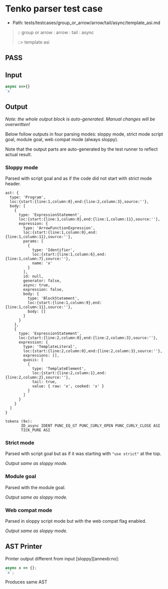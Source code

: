 # Tenko parser test case

- Path: tests/testcases/group_or_arrow/arrow/tail/async/template_asi.md

> :: group or arrow : arrow : tail : async
>
> ::> template asi
## PASS

## Input

`````js
async x=>{}
`x`
`````

## Output

_Note: the whole output block is auto-generated. Manual changes will be overwritten!_

Below follow outputs in four parsing modes: sloppy mode, strict mode script goal, module goal, web compat mode (always sloppy).

Note that the output parts are auto-generated by the test runner to reflect actual result.

### Sloppy mode

Parsed with script goal and as if the code did not start with strict mode header.

`````
ast: {
  type: 'Program',
  loc:{start:{line:1,column:0},end:{line:2,column:3},source:''},
  body: [
    {
      type: 'ExpressionStatement',
      loc:{start:{line:1,column:0},end:{line:1,column:11},source:''},
      expression: {
        type: 'ArrowFunctionExpression',
        loc:{start:{line:1,column:0},end:{line:1,column:11},source:''},
        params: [
          {
            type: 'Identifier',
            loc:{start:{line:1,column:6},end:{line:1,column:7},source:''},
            name: 'x'
          }
        ],
        id: null,
        generator: false,
        async: true,
        expression: false,
        body: {
          type: 'BlockStatement',
          loc:{start:{line:1,column:9},end:{line:1,column:11},source:''},
          body: []
        }
      }
    },
    {
      type: 'ExpressionStatement',
      loc:{start:{line:2,column:0},end:{line:2,column:3},source:''},
      expression: {
        type: 'TemplateLiteral',
        loc:{start:{line:2,column:0},end:{line:2,column:3},source:''},
        expressions: [],
        quasis: [
          {
            type: 'TemplateElement',
            loc:{start:{line:2,column:1},end:{line:2,column:2},source:''},
            tail: true,
            value: { raw: 'x', cooked: 'x' }
          }
        ]
      }
    }
  ]
}

tokens (9x):
       ID_async IDENT PUNC_EQ_GT PUNC_CURLY_OPEN PUNC_CURLY_CLOSE ASI
       TICK_PURE ASI
`````

### Strict mode

Parsed with script goal but as if it was starting with `"use strict"` at the top.

_Output same as sloppy mode._

### Module goal

Parsed with the module goal.

_Output same as sloppy mode._

### Web compat mode

Parsed in sloppy script mode but with the web compat flag enabled.

_Output same as sloppy mode._

## AST Printer

Printer output different from input [sloppy][annexb:no]:

````js
async x => {};
`x`;
````

Produces same AST
